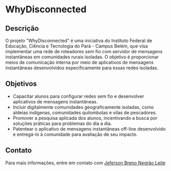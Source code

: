 # WhyDisconnected

## Descrição
O projeto "WhyDisconnected" é uma iniciativa do Instituto Federal de Educação, Ciência e Tecnologia do Pará - Campus Belém, que visa implementar uma rede de roteadores sem fio com servidor de mensagens instantâneas em comunidades rurais isoladas. O objetivo é proporcionar meios de comunicação interna por meio de aplicativos de mensagens instantâneas desenvolvidos especificamente para essas redes isoladas.

## Objetivos
- Capacitar alunos para configurar redes sem fio e desenvolver aplicativos de mensagens instantâneas.
- Incluir digitalmente comunidades geograficamente isoladas, como aldeias indígenas, comunidades quilombolas e vilas de pescadores.
- Promover a pesquisa aplicada dos alunos, incentivando a busca por soluções práticas para problemas do dia a dia.
- Patentear o aplicativo de mensagens instantâneas off-line desenvolvido e entregá-lo à comunidade para avaliação de seu impacto.

## Contato
Para mais informações, entre em contato com [Jeferson Breno Negrão Leite](https://github.com/Jef1976)
